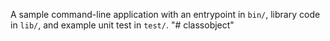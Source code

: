 A sample command-line application with an entrypoint in `bin/`, library code
in `lib/`, and example unit test in `test/`.
"# classobject" 
